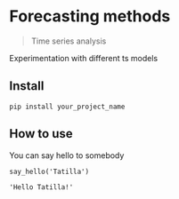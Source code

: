 # Forecasting methods
> Time series analysis


Experimentation with different ts models

## Install

`pip install your_project_name`

## How to use

You can say hello to somebody

```
say_hello('Tatilla')
```




    'Hello Tatilla!'


